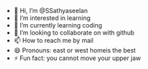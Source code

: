 - 👋 Hi, I’m @SSathyaseelan
- 👀 I’m interested in learning
- 🌱 I’m currently learning coding
- 💞️ I’m looking to collaborate on with github
- 📫 How to reach me by mail
- 😄 Pronouns: east or west homeis the best
- ⚡ Fun fact: you cannot move your upper jaw

<!---
SSathyaseelan/SSathyaseelan is a ✨ special ✨ repository because its `README.md` (this file) appears on your GitHub profile.
You can click the Preview link to take a look at your changes.
--->
